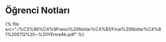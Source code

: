 # Öğrenci Notları

<!--Index-->

{% file src="./%C3%96%C4%9Frenci%20Notlar%C4%B1/Final%20Notlar%C4%B1%20STQ%20~%20YEmreAk.pdf" %}

<!--Index-->
